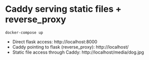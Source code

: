 # Caddy serving static files + reverse_proxy

```
docker-compose up
```

- Direct flask access: http://localhost:8000
- Caddy pointing to flask (reverse_proxy): http://localhost/
- Static file access through Caddy: http://localhost/media/dog.jpg
